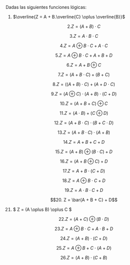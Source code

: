 Dadas las siguientes funciones lógicas:


1. $\overline{Z = A + B.\overline{C} \oplus \overline{B}}$

```math
2. Z = (A + B) \cdot C
```

```math
3. Z = A \cdot B \cdot C
```

```math
4. Z = A \oplus B \cdot C + A \cdot C
```

```math
5. Z = A \oplus B \cdot C + A + B + D
```

```math
6. Z = A + B \oplus C
```

```math
7. Z = (A + B \cdot C) + (B + C)
```

```math
8. Z = ((A + B) \cdot C) + (A + D \cdot C)
```

```math
9. Z = (A \oplus C) \cdot (A + B) \cdot (C + D)
```

```math
10. Z = (A + B + C) \oplus C
```

```math
11. Z = (A \cdot B) + (C \oplus D)
```

```math
12. Z = (A + B \cdot C) \cdot (B + C \cdot D)
```

```math
13. Z = (A + B \cdot C) \cdot (A + B)
```

```math
14. Z = A + B + C + D
```

```math
15. Z = (A + B) \oplus (B \cdot C) + D
```

```math
16. Z = (A + B \oplus C) + D
```

```math
17. Z = A + B \cdot (C + D)
```

```math
18. Z = A \oplus B \cdot C + D
```

```math
19. Z = A \cdot B \cdot C + D
```

```math
20. Z = \bar{A + B + C} + D
```


21. $ Z = (A \oplus B) \oplus C $

```math
22. Z = (A + C) \oplus (B \cdot D)
```

```math
23. Z = A \oplus B \cdot C + A \cdot B + D
```

```math
24. Z = (A + B) \cdot (C + D)
```

```math
25. Z = A \oplus B + C \cdot (A + D)
```

```math
26. Z = (A + B) \cdot (C + B)
```
